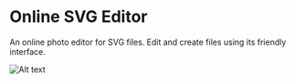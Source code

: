 # Online SVG Editor

An online photo editor for SVG files. Edit and create files using its friendly interface.

![Alt text](./screenshot.jpg?raw=true "Screenshot")

